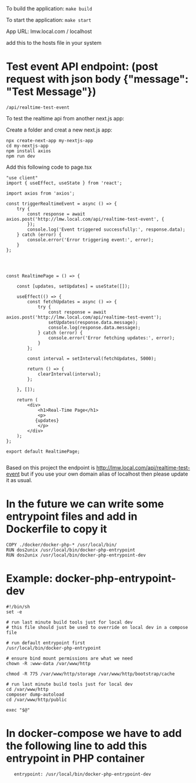 To build the application:
``` make build ```

To start the application:
``` make start ```

App URL: lmw.local.com / localhost

add this to the hosts file in your system

# Test event API endpoint: (post request with json body {"message": "Test Message"})
```
/api/realtime-test-event
```

To test the realtime api from another next.js app:

Create a folder and creat a new next.js app:
```
npx create-next-app my-nextjs-app
cd my-nextjs-app
npm install axios
npm run dev
```

Add this following code to page.tsx
```
"use client"
import { useEffect, useState } from 'react';

import axios from 'axios';

const triggerRealtimeEvent = async () => {
    try {
        const response = await axios.post('http://lmw.local.com/api/realtime-test-event', {
        });
        console.log('Event triggered successfully:', response.data);
    } catch (error) {
        console.error('Error triggering event:', error);
    }
};




const RealtimePage = () => {

    const [updates, setUpdates] = useState([]);

    useEffect(() => {
        const fetchUpdates = async () => {
            try {
                const response = await axios.post('http://lmw.local.com/api/realtime-test-event');
                setUpdates(response.data.message);
                console.log(response.data.message);
            } catch (error) {
                console.error('Error fetching updates:', error);
            }
        };

        const interval = setInterval(fetchUpdates, 5000);
       
        return () => {
            clearInterval(interval);
        };

    }, []);

    return (
        <div>
            <h1>Real-Time Page</h1>
            <p>
           {updates}
            </p>
        </div>
    );
};

export default RealtimePage;


```
Based on this project the endpoint is http://lmw.local.com/api/realtime-test-event but if you use your own domain alias of localhost then please update it as usual. 

# In the future we can write some entrypoint files and add in Dockerfile to copy it
```
COPY ./docker/docker-php-* /usr/local/bin/
RUN dos2unix /usr/local/bin/docker-php-entrypoint
RUN dos2unix /usr/local/bin/docker-php-entrypoint-dev
```


# Example: docker-php-entrypoint-dev

```
#!/bin/sh
set -e

# run last minute build tools just for local dev
# this file should just be used to override on local dev in a compose file

# run default entrypoint first
/usr/local/bin/docker-php-entrypoint

# ensure bind mount permissions are what we need
chown -R :www-data /var/www/http

chmod -R 775 /var/www/http/storage /var/www/http/bootstrap/cache
  
# run last minute build tools just for local dev
cd /var/www/http
composer dump-autoload
cd /var/www/http/public

exec "$@"
```

# In docker-compose we have to add the following line to add this entrypoint in PHP container

```
   entrypoint: /usr/local/bin/docker-php-entrypoint-dev
```
